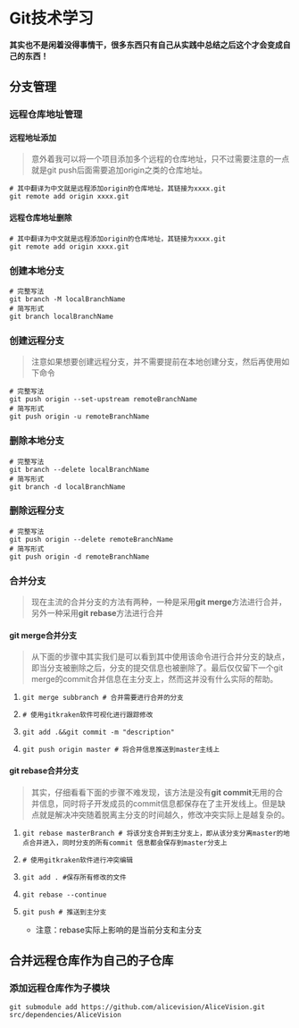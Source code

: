 # Git技术学习

**其实也不是闲着没得事情干，很多东西只有自己从实践中总结之后这个才会变成自己的东西！**

## 分支管理

### 远程仓库地址管理

#### 远程地址添加

> 意外着我可以将一个项目添加多个远程的仓库地址，只不过需要注意的一点就是git push后面需要追加origin之类的仓库地址。

```shell
# 其中翻译为中文就是远程添加origin的仓库地址，其链接为xxxx.git
git remote add origin xxxx.git
```

#### 远程仓库地址删除

```shell
# 其中翻译为中文就是远程添加origin的仓库地址，其链接为xxxx.git
git remote add origin xxxx.git
```

### 创建本地分支

```shell
# 完整写法
git branch -M localBranchName
# 简写形式
git branch localBranchName
```

### 创建远程分支

> 注意如果想要创建远程分支，并不需要提前在本地创建分支，然后再使用如下命令

```shell
# 完整写法
git push origin --set-upstream remoteBranchName
# 简写形式
git push origin -u remoteBranchName
```

### 删除本地分支

```shell
# 完整写法
git branch --delete localBranchName
# 简写形式
git branch -d localBranchName
```

### 删除远程分支

```shell
# 完整写法
git push origin --delete remoteBranchName
# 简写形式
git push origin -d remoteBranchName
```

### 合并分支

> 现在主流的合并分支的方法有两种，一种是采用**git merge**方法进行合并，另外一种采用**git rebase**方法进行合并

#### git merge合并分支

> 从下面的步骤中其实我们是可以看到其中使用该命令进行合并分支的缺点，即当分支被删除之后，分支的提交信息也被删除了。最后仅仅留下一个git merge的commit合并信息在主分支上，然而这并没有什么实际的帮助。

1. ```shell
   git merge subbranch # 合并需要进行合并的分支
   ```

2. ```shell
   # 使用gitkraken软件可视化进行跟踪修改
   ```

3. ```shell
   git add .&&git commit -m "description" 
   ```

4. ```shell
   git push origin master # 将合并信息推送到master主线上
   ```

#### git rebase合并分支

> 其实，仔细看看下面的步骤不难发现，该方法是没有**git commit**无用的合并信息，同时将子开发成员的commit信息都保存在了主开发线上。但是缺点就是解决冲突随着脱离主分支的时间越久，修改冲突实际上是越复杂的。

1. ```shell
   git rebase masterBranch # 将该分支合并到主分支上，即从该分支分离master的地点合并进入，同时分支的所有commit 信息都会保存到master分支上
   ```

2. ```shell
   # 使用gitkraken软件进行冲突编辑
   ```

3. ```shell
   git add . #保存所有修改的文件
   ```

4. ```shell
   git rebase --continue
   ```

5. ```shell
   git push # 推送到主分支
   ```

   * 注意：rebase实际上影响的是当前分支和主分支

## 合并远程仓库作为自己的子仓库

### 添加远程仓库作为子模块

```shell
git submodule add https://github.com/alicevision/AliceVision.git src/dependencies/AliceVision
```

